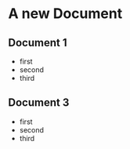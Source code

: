 # A new Document 

## Document 1

+ first
+ second
+ third


## Document 3

+ first 
+ second 
+ third
